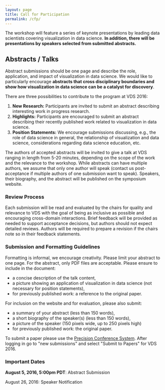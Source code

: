 ```yaml
---
layout: page
title: Call for Participation
permalink: /cfp/
---
```



The workshop will feature a series of keynote presentations by leading data scientists covering visualization in data science. **In addition, there will be presentations by speakers selected from submitted abstracts.**

## Abstracts / Talks

Abstract submissions should be one page and describe the role, application, and impact of visualization in data science. We would like to particularly encourage **abstracts that cross disciplinary boundaries and show how visualization in data science can be a catalyst for discovery**.

There are three possibilities to contribute to the program at VDS 2016:

 1. **New Research:** Participants are invited to submit an abstract describing interesting work in progress research. 
 2. **Highlights:** Participants are encouraged to submit an abstract describing their recently published work related to visualization in data science. 
 3. **Position Statements:** We encourage submissions discussing, e.g., the role of data science in general, the relationship of visualization and data science, considerations regarding data science education, etc.  

The authors of accepted abstracts will be invited to give a talk at VDS ranging in length from 5-20 minutes, depending on the scope of the work and the relevance to the workshop. While abstracts can have multiple authors, we assume that only one author will speak (contact us post-acceptance if multiple authors of one submission want to speak).  Speakers, their biography, and the abstract will be published on the symposium website. 

### Review Process

Each submission will be read and evaluated by the chairs for quality and relevance to VDS with the goal of being as inclusive as possible and encouraging cross-domain interactions. Brief feedback will be provided as needed to support acceptance decisions, but authors should not expect detailed reviews. Authors will be required to prepare a revision if the chairs note so in their feedback statements.

### Submission and Formatting Guidelines

Formatting is informal, we encourage creativity. Please limit your abstract to one page. For the abstract, only PDF files are acceptable. Please ensure to include in the document: 

 * a concise description of the talk content,
 * a picture showing an application of visualization in data science (not necessary for position statements),
 * for previously published work: a reference to the original paper. 
 
For inclusion on the website and for evaluation, please also submit: 

 * a summary of your abstract (less than 150 words),
 * a short biography of the speaker(s) (less than 150 words),
 * a picture of the speaker (150 pixels wide, up to 250 pixels high)
 * for previously published work: the original paper. 

To submit a paper please use the [Precision Conference System](https://precisionconference.com/~vds16/). After logging in go to "new submissions" and select "Submit to Papers" for VDS 2016.

### Important Dates

**August 5, 2016, 5:00pm PDT**: Abstract Submission

August 26, 2016: Speaker Notification







